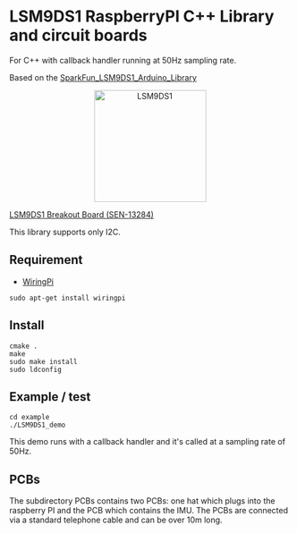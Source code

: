 # LSM9DS1 RaspberryPI C++ Library and circuit boards

For C++ with callback handler running at 50Hz sampling rate.

Based on the [SparkFun_LSM9DS1_Arduino_Library](https://github.com/sparkfun/SparkFun_LSM9DS1_Arduino_Library)

<p align="center"><img src="https://user-images.githubusercontent.com/17570265/29253393-a11ac3a6-80b6-11e7-846f-0d387fa2fbe4.jpeg" alt="LSM9DS1" width="200"/></p>

[LSM9DS1 Breakout Board (SEN-13284)](https://www.sparkfun.com/products/13284)

This library supports only I2C.

## Requirement

* [WiringPi](http://wiringpi.com/)

```
sudo apt-get install wiringpi
```

## Install

```
cmake .
make
sudo make install
sudo ldconfig
```

## Example / test

```
cd example
./LSM9DS1_demo
```

This demo runs with a callback handler and it's called at a sampling rate of 50Hz.

## PCBs

The subdirectory PCBs contains two PCBs: one hat which plugs into the
raspberry PI and the PCB which contains the IMU. The PCBs are connected
via a standard telephone cable and can be over 10m long.
